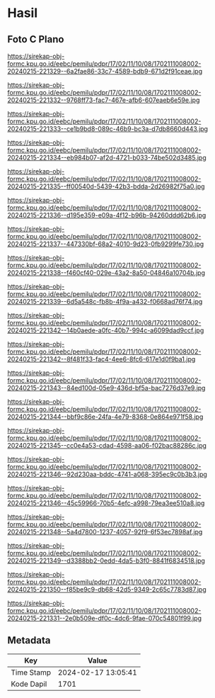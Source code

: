 # Hasil

## Foto C Plano

https://sirekap-obj-formc.kpu.go.id/eebc/pemilu/pdpr/17/02/11/10/08/1702111008002-20240215-221329--6a2fae86-33c7-4589-bdb9-671d2f91ceae.jpg

https://sirekap-obj-formc.kpu.go.id/eebc/pemilu/pdpr/17/02/11/10/08/1702111008002-20240215-221332--9768ff73-fac7-467e-afb6-607eaeb6e59e.jpg

https://sirekap-obj-formc.kpu.go.id/eebc/pemilu/pdpr/17/02/11/10/08/1702111008002-20240215-221333--ce1b9bd8-089c-46b9-bc3a-d7db8660d443.jpg

https://sirekap-obj-formc.kpu.go.id/eebc/pemilu/pdpr/17/02/11/10/08/1702111008002-20240215-221334--eb984b07-af2d-4721-b033-74be502d3485.jpg

https://sirekap-obj-formc.kpu.go.id/eebc/pemilu/pdpr/17/02/11/10/08/1702111008002-20240215-221335--ff00540d-5439-42b3-bdda-2d26982f75a0.jpg

https://sirekap-obj-formc.kpu.go.id/eebc/pemilu/pdpr/17/02/11/10/08/1702111008002-20240215-221336--d195e359-e09a-4f12-b96b-94260ddd62b6.jpg

https://sirekap-obj-formc.kpu.go.id/eebc/pemilu/pdpr/17/02/11/10/08/1702111008002-20240215-221337--447330bf-68a2-4010-9d23-0fb9299fe730.jpg

https://sirekap-obj-formc.kpu.go.id/eebc/pemilu/pdpr/17/02/11/10/08/1702111008002-20240215-221338--f460cf40-029e-43a2-8a50-04846a10704b.jpg

https://sirekap-obj-formc.kpu.go.id/eebc/pemilu/pdpr/17/02/11/10/08/1702111008002-20240215-221339--6d5a548c-fb8b-4f9a-a432-f0668ad76f74.jpg

https://sirekap-obj-formc.kpu.go.id/eebc/pemilu/pdpr/17/02/11/10/08/1702111008002-20240215-221342--14b0aede-a0fc-40b7-994c-a6099dad9ccf.jpg

https://sirekap-obj-formc.kpu.go.id/eebc/pemilu/pdpr/17/02/11/10/08/1702111008002-20240215-221342--8f481f33-fac4-4ee6-8fc6-617e1d0f9ba1.jpg

https://sirekap-obj-formc.kpu.go.id/eebc/pemilu/pdpr/17/02/11/10/08/1702111008002-20240215-221343--84ed100d-05e9-436d-bf5a-bac7276d37e9.jpg

https://sirekap-obj-formc.kpu.go.id/eebc/pemilu/pdpr/17/02/11/10/08/1702111008002-20240215-221344--bbf9c86e-24fa-4e79-8368-0e864e971f58.jpg

https://sirekap-obj-formc.kpu.go.id/eebc/pemilu/pdpr/17/02/11/10/08/1702111008002-20240215-221345--cc0e4a53-cdad-4598-aa06-f02bac88286c.jpg

https://sirekap-obj-formc.kpu.go.id/eebc/pemilu/pdpr/17/02/11/10/08/1702111008002-20240215-221346--92d230aa-bddc-4741-a068-395ec9c0b3b3.jpg

https://sirekap-obj-formc.kpu.go.id/eebc/pemilu/pdpr/17/02/11/10/08/1702111008002-20240215-221346--45c59966-70b5-4efc-a998-79ea3ee510a8.jpg

https://sirekap-obj-formc.kpu.go.id/eebc/pemilu/pdpr/17/02/11/10/08/1702111008002-20240215-221348--5a4d7800-1237-4057-92f9-6f53ec7898af.jpg

https://sirekap-obj-formc.kpu.go.id/eebc/pemilu/pdpr/17/02/11/10/08/1702111008002-20240215-221349--d3388bb2-0edd-4da5-b3f0-8841f6834518.jpg

https://sirekap-obj-formc.kpu.go.id/eebc/pemilu/pdpr/17/02/11/10/08/1702111008002-20240215-221350--f85be9c9-db68-42d5-9349-2c65c7783d87.jpg

https://sirekap-obj-formc.kpu.go.id/eebc/pemilu/pdpr/17/02/11/10/08/1702111008002-20240215-221331--2e0b509e-df0c-4dc6-9fae-070c54801f99.jpg


## Metadata

| Key        | Value               |
| ---------- | ------------------- |
| Time Stamp | 2024-02-17 13:05:41 |
| Kode Dapil | 1701                |



